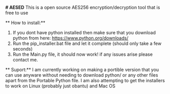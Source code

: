 **# AESED**
This is a open source AES256 encryption/decryption tool that is free to use

** How to install:**
1. If you dont have python installed then make sure that you download python from here: https://www.python.org/downloads/ 
2. Run the pip_installer.bat file and let it complete (should only take a few seconds)
3. Run the Main.py file, it should now work! if any issues arise please contact me.

** Suport:**
I am currently working on making a portible version that you can use anyware without needing to download python/ or any other files apart from the Portable Python file.
I am also attempting to get the installers to work on Linux (probably just obantu) and Mac OS

